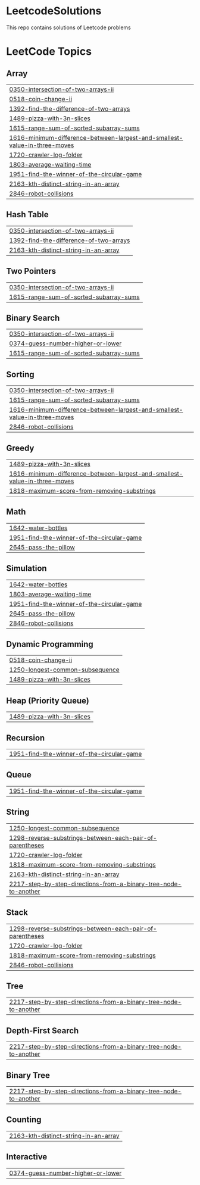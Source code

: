 # LeetcodeSolutions
This repo contains solutions of Leetcode problems

<!---LeetCode Topics Start-->
# LeetCode Topics
## Array
|  |
| ------- |
| [0350-intersection-of-two-arrays-ii](https://github.com/snehaagrawal14/Leetcode_Solutions/tree/master/0350-intersection-of-two-arrays-ii) |
| [0518-coin-change-ii](https://github.com/snehaagrawal14/Leetcode_Solutions/tree/master/0518-coin-change-ii) |
| [1392-find-the-difference-of-two-arrays](https://github.com/snehaagrawal14/Leetcode_Solutions/tree/master/1392-find-the-difference-of-two-arrays) |
| [1489-pizza-with-3n-slices](https://github.com/snehaagrawal14/Leetcode_Solutions/tree/master/1489-pizza-with-3n-slices) |
| [1615-range-sum-of-sorted-subarray-sums](https://github.com/snehaagrawal14/Leetcode_Solutions/tree/master/1615-range-sum-of-sorted-subarray-sums) |
| [1616-minimum-difference-between-largest-and-smallest-value-in-three-moves](https://github.com/snehaagrawal14/Leetcode_Solutions/tree/master/1616-minimum-difference-between-largest-and-smallest-value-in-three-moves) |
| [1720-crawler-log-folder](https://github.com/snehaagrawal14/Leetcode_Solutions/tree/master/1720-crawler-log-folder) |
| [1803-average-waiting-time](https://github.com/snehaagrawal14/Leetcode_Solutions/tree/master/1803-average-waiting-time) |
| [1951-find-the-winner-of-the-circular-game](https://github.com/snehaagrawal14/Leetcode_Solutions/tree/master/1951-find-the-winner-of-the-circular-game) |
| [2163-kth-distinct-string-in-an-array](https://github.com/snehaagrawal14/Leetcode_Solutions/tree/master/2163-kth-distinct-string-in-an-array) |
| [2846-robot-collisions](https://github.com/snehaagrawal14/Leetcode_Solutions/tree/master/2846-robot-collisions) |
## Hash Table
|  |
| ------- |
| [0350-intersection-of-two-arrays-ii](https://github.com/snehaagrawal14/Leetcode_Solutions/tree/master/0350-intersection-of-two-arrays-ii) |
| [1392-find-the-difference-of-two-arrays](https://github.com/snehaagrawal14/Leetcode_Solutions/tree/master/1392-find-the-difference-of-two-arrays) |
| [2163-kth-distinct-string-in-an-array](https://github.com/snehaagrawal14/Leetcode_Solutions/tree/master/2163-kth-distinct-string-in-an-array) |
## Two Pointers
|  |
| ------- |
| [0350-intersection-of-two-arrays-ii](https://github.com/snehaagrawal14/Leetcode_Solutions/tree/master/0350-intersection-of-two-arrays-ii) |
| [1615-range-sum-of-sorted-subarray-sums](https://github.com/snehaagrawal14/Leetcode_Solutions/tree/master/1615-range-sum-of-sorted-subarray-sums) |
## Binary Search
|  |
| ------- |
| [0350-intersection-of-two-arrays-ii](https://github.com/snehaagrawal14/Leetcode_Solutions/tree/master/0350-intersection-of-two-arrays-ii) |
| [0374-guess-number-higher-or-lower](https://github.com/snehaagrawal14/Leetcode_Solutions/tree/master/0374-guess-number-higher-or-lower) |
| [1615-range-sum-of-sorted-subarray-sums](https://github.com/snehaagrawal14/Leetcode_Solutions/tree/master/1615-range-sum-of-sorted-subarray-sums) |
## Sorting
|  |
| ------- |
| [0350-intersection-of-two-arrays-ii](https://github.com/snehaagrawal14/Leetcode_Solutions/tree/master/0350-intersection-of-two-arrays-ii) |
| [1615-range-sum-of-sorted-subarray-sums](https://github.com/snehaagrawal14/Leetcode_Solutions/tree/master/1615-range-sum-of-sorted-subarray-sums) |
| [1616-minimum-difference-between-largest-and-smallest-value-in-three-moves](https://github.com/snehaagrawal14/Leetcode_Solutions/tree/master/1616-minimum-difference-between-largest-and-smallest-value-in-three-moves) |
| [2846-robot-collisions](https://github.com/snehaagrawal14/Leetcode_Solutions/tree/master/2846-robot-collisions) |
## Greedy
|  |
| ------- |
| [1489-pizza-with-3n-slices](https://github.com/snehaagrawal14/Leetcode_Solutions/tree/master/1489-pizza-with-3n-slices) |
| [1616-minimum-difference-between-largest-and-smallest-value-in-three-moves](https://github.com/snehaagrawal14/Leetcode_Solutions/tree/master/1616-minimum-difference-between-largest-and-smallest-value-in-three-moves) |
| [1818-maximum-score-from-removing-substrings](https://github.com/snehaagrawal14/Leetcode_Solutions/tree/master/1818-maximum-score-from-removing-substrings) |
## Math
|  |
| ------- |
| [1642-water-bottles](https://github.com/snehaagrawal14/Leetcode_Solutions/tree/master/1642-water-bottles) |
| [1951-find-the-winner-of-the-circular-game](https://github.com/snehaagrawal14/Leetcode_Solutions/tree/master/1951-find-the-winner-of-the-circular-game) |
| [2645-pass-the-pillow](https://github.com/snehaagrawal14/Leetcode_Solutions/tree/master/2645-pass-the-pillow) |
## Simulation
|  |
| ------- |
| [1642-water-bottles](https://github.com/snehaagrawal14/Leetcode_Solutions/tree/master/1642-water-bottles) |
| [1803-average-waiting-time](https://github.com/snehaagrawal14/Leetcode_Solutions/tree/master/1803-average-waiting-time) |
| [1951-find-the-winner-of-the-circular-game](https://github.com/snehaagrawal14/Leetcode_Solutions/tree/master/1951-find-the-winner-of-the-circular-game) |
| [2645-pass-the-pillow](https://github.com/snehaagrawal14/Leetcode_Solutions/tree/master/2645-pass-the-pillow) |
| [2846-robot-collisions](https://github.com/snehaagrawal14/Leetcode_Solutions/tree/master/2846-robot-collisions) |
## Dynamic Programming
|  |
| ------- |
| [0518-coin-change-ii](https://github.com/snehaagrawal14/Leetcode_Solutions/tree/master/0518-coin-change-ii) |
| [1250-longest-common-subsequence](https://github.com/snehaagrawal14/Leetcode_Solutions/tree/master/1250-longest-common-subsequence) |
| [1489-pizza-with-3n-slices](https://github.com/snehaagrawal14/Leetcode_Solutions/tree/master/1489-pizza-with-3n-slices) |
## Heap (Priority Queue)
|  |
| ------- |
| [1489-pizza-with-3n-slices](https://github.com/snehaagrawal14/Leetcode_Solutions/tree/master/1489-pizza-with-3n-slices) |
## Recursion
|  |
| ------- |
| [1951-find-the-winner-of-the-circular-game](https://github.com/snehaagrawal14/Leetcode_Solutions/tree/master/1951-find-the-winner-of-the-circular-game) |
## Queue
|  |
| ------- |
| [1951-find-the-winner-of-the-circular-game](https://github.com/snehaagrawal14/Leetcode_Solutions/tree/master/1951-find-the-winner-of-the-circular-game) |
## String
|  |
| ------- |
| [1250-longest-common-subsequence](https://github.com/snehaagrawal14/Leetcode_Solutions/tree/master/1250-longest-common-subsequence) |
| [1298-reverse-substrings-between-each-pair-of-parentheses](https://github.com/snehaagrawal14/Leetcode_Solutions/tree/master/1298-reverse-substrings-between-each-pair-of-parentheses) |
| [1720-crawler-log-folder](https://github.com/snehaagrawal14/Leetcode_Solutions/tree/master/1720-crawler-log-folder) |
| [1818-maximum-score-from-removing-substrings](https://github.com/snehaagrawal14/Leetcode_Solutions/tree/master/1818-maximum-score-from-removing-substrings) |
| [2163-kth-distinct-string-in-an-array](https://github.com/snehaagrawal14/Leetcode_Solutions/tree/master/2163-kth-distinct-string-in-an-array) |
| [2217-step-by-step-directions-from-a-binary-tree-node-to-another](https://github.com/snehaagrawal14/Leetcode_Solutions/tree/master/2217-step-by-step-directions-from-a-binary-tree-node-to-another) |
## Stack
|  |
| ------- |
| [1298-reverse-substrings-between-each-pair-of-parentheses](https://github.com/snehaagrawal14/Leetcode_Solutions/tree/master/1298-reverse-substrings-between-each-pair-of-parentheses) |
| [1720-crawler-log-folder](https://github.com/snehaagrawal14/Leetcode_Solutions/tree/master/1720-crawler-log-folder) |
| [1818-maximum-score-from-removing-substrings](https://github.com/snehaagrawal14/Leetcode_Solutions/tree/master/1818-maximum-score-from-removing-substrings) |
| [2846-robot-collisions](https://github.com/snehaagrawal14/Leetcode_Solutions/tree/master/2846-robot-collisions) |
## Tree
|  |
| ------- |
| [2217-step-by-step-directions-from-a-binary-tree-node-to-another](https://github.com/snehaagrawal14/Leetcode_Solutions/tree/master/2217-step-by-step-directions-from-a-binary-tree-node-to-another) |
## Depth-First Search
|  |
| ------- |
| [2217-step-by-step-directions-from-a-binary-tree-node-to-another](https://github.com/snehaagrawal14/Leetcode_Solutions/tree/master/2217-step-by-step-directions-from-a-binary-tree-node-to-another) |
## Binary Tree
|  |
| ------- |
| [2217-step-by-step-directions-from-a-binary-tree-node-to-another](https://github.com/snehaagrawal14/Leetcode_Solutions/tree/master/2217-step-by-step-directions-from-a-binary-tree-node-to-another) |
## Counting
|  |
| ------- |
| [2163-kth-distinct-string-in-an-array](https://github.com/snehaagrawal14/Leetcode_Solutions/tree/master/2163-kth-distinct-string-in-an-array) |
## Interactive
|  |
| ------- |
| [0374-guess-number-higher-or-lower](https://github.com/snehaagrawal14/Leetcode_Solutions/tree/master/0374-guess-number-higher-or-lower) |
<!---LeetCode Topics End-->